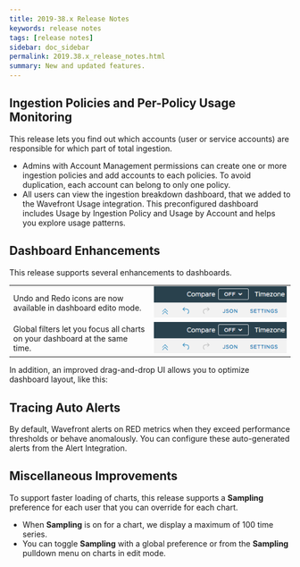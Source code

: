 ```yaml
---
title: 2019-38.x Release Notes
keywords: release notes
tags: [release notes]
sidebar: doc_sidebar
permalink: 2019.38.x_release_notes.html
summary: New and updated features.
---
```



## Ingestion Policies and Per-Policy Usage Monitoring

This release lets you find out which accounts (user or service accounts) are responsible for which part of total ingestion.
* Admins with Account Management permissions can create one or more ingestion policies and add accounts to each policies. To avoid duplication, each account can belong to only one policy.
* All users can view the ingestion breakdown dashboard, that we added to the Wavefront Usage integration. This preconfigured dashboard includes Usage by Ingestion Policy and Usage by Account and helps you explore usage patterns.

## Dashboard Enhancements

This release supports several enhancements to dashboards.

<table style="width: 100%;">
<tbody>
<tr>
<td width="50%">
Undo and Redo icons are now available in dashboard edito mode.</td>
<td width="50%"><img src="/images/v2_undo.png" alt="Undo and Redo buttons"/></a></td>
</tr>
<tr>
<td width="50%">
Global filters let you focus all charts on your dashboard at the same time. </td>
<td width="50%"><img src="/images/v2_undo.png" alt="Undo and Redo buttons"/></a></td>
</tr>
</tbody>
</table>

In addition, an improved drag-and-drop UI allows you to optimize dashboard layout, like this:

## Tracing Auto Alerts

By default, Wavefront alerts on RED metrics when they exceed performance thresholds or behave anomalously. You can configure these auto-generated alerts from the Alert Integration.

## Miscellaneous Improvements

To support faster loading of charts, this release supports a **Sampling** preference for each user that you can override for each chart.
* When **Sampling** is on for a chart, we display a maximum of 100 time series.
* You can toggle **Sampling** with a global preference or from the **Sampling** pulldown menu on charts in edit mode. 

